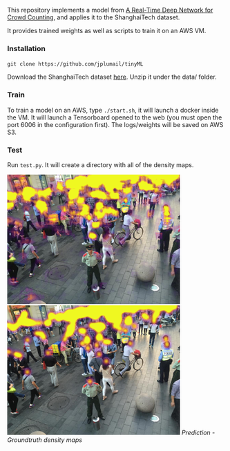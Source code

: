 This repository implements a model from [A Real-Time Deep Network for Crowd Counting](https://arxiv.org/abs/2002.06515), and applies it to the ShanghaiTech dataset.

It provides trained weights as well as scripts to train it on an AWS VM.

### Installation

`git clone https://github.com/jplumail/tinyML`

Download the ShanghaiTech dataset [here](https://www.kaggle.com/tthien/shanghaitech).
Unzip it under the data/ folder.

### Train

To train a model on an AWS, type `./start.sh`, it will launch a docker inside the VM. It will launch a Tensorboard opened to the web (you must open the port 6006 in the configuration first). The logs/weights will be saved on AWS S3.

### Test

Run `test.py`. It will create a directory with all of the density maps.

<img src="docs/11-pred-170.2.png" width="400"> <img src="docs/11-gt-159.0.png" width="400">
*Prediction - Groundtruth density maps*